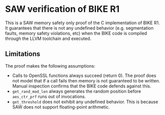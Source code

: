 # SAW verification of BIKE R1

This is a SAW memory safety only proof of the C implementation of BIKE R1. It guarantees that there is not any undefined behavior (e.g. segmentation faults, memory safety violations, etc) when the BIKE code is compiled through the LLVM toolchain and executed.

## Limitations

The proof makes the following assumptions:
- Calls to OpenSSL functions always succeed (return 0). The proof does not model that if a call fails then memory is not guaranteed to be written. Manual inspection confirms that the BIKE code defends against this.
- `get_rand_mod_len` always generates the random position before `aes_ctr_prf` runs out of invocations.
- `get_threshold` does not exhibit any undefined behavior. This is because SAW does not support floating-point arithmetic.

